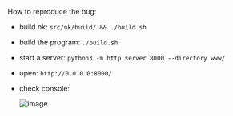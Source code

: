 How to reproduce the bug:

- build nk: `src/nk/build/ && ./build.sh`
- build the program: `./build.sh`
- start a server: `python3 -m http.server 8000 --directory www/`
- open: `http://0.0.0.0:8000/`
- check console:

  ![image](https://github.com/user-attachments/assets/d076deb0-dc76-49cf-943a-2e0f2c4bb69e)
